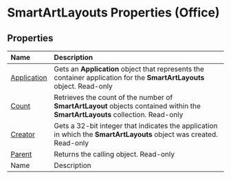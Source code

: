 
# SmartArtLayouts Properties (Office)

## Properties



|**Name**|**Description**|
|:-----|:-----|
| [Application](884b8508-1860-f21f-a3f7-b236909b9efa.md)|Gets an  **Application** object that represents the container application for the **SmartArtLayouts** object. Read-only|
| [Count](caf73afe-63e5-0832-deb9-c608b7b1b41a.md)|Retrieves the count of the number of  **SmartArtLayout** objects contained within the **SmartArtLayouts** collection. Read-only|
| [Creator](d68e64ff-541e-7276-b04e-a33a002e73bc.md)|Gets a 32-bit integer that indicates the application in which the  **SmartArtLayouts** object was created. Read-only|
| [Parent](cb32827a-8109-ea95-6f49-abd34a391770.md)|Returns the calling object. Read-only|
|Name|Description|
